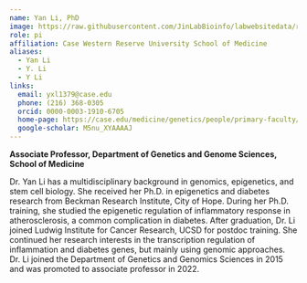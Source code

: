 ```yaml
---
name: Yan Li, PhD
image: https://raw.githubusercontent.com/JinLabBioinfo/labwebsitedata/refs/heads/main/image_members/yan-li.jpg
role: pi
affiliation: Case Western Reserve University School of Medicine
aliases:
  - Yan Li
  - Y. Li
  - Y Li
links:
  email: yxl1379@case.edu
  phone: (216) 368-0305
  orcid: 0000-0003-1910-6705
  home-page: https://case.edu/medicine/genetics/people/primary-faculty/yan-li
  google-scholar: M5nu_XYAAAAJ
---
```


**Associate Professor, Department of Genetics and Genome Sciences, School of Medicine**

Dr. Yan Li has a multidisciplinary background in genomics, epigenetics, and stem cell biology. She received her Ph.D. in epigenetics and diabetes research from Beckman Research Institute, City of Hope. During her Ph.D. training, she studied the epigenetic regulation of inflammatory response in atherosclerosis, a common complication in diabetes. After graduation, Dr. Li joined Ludwig Institute for Cancer Research, UCSD for postdoc training. She continued her research interests in the transcription regulation of inflammation and diabetes genes, but mainly using genomic approaches. Dr. Li joined the Department of Genetics and Genomics Sciences in 2015 and was promoted to associate professor in 2022.
